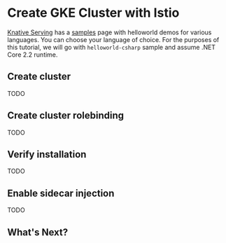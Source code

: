 # Create GKE Cluster with Istio

[Knative Serving](https://github.com/knative/docs/tree/master/serving) has a [samples](https://github.com/knative/docs/tree/master/serving/samples) page with helloworld demos for various languages. You can choose your language of choice. For the purposes of this tutorial, we will go with `helloworld-csharp` sample and assume .NET Core 2.2 runtime.

## Create cluster
TODO

## Create cluster rolebinding
TODO

## Verify installation
TODO

## Enable sidecar injection
TODO

## What's Next?
[](02-.md)